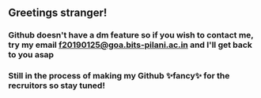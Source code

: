 ## Greetings stranger! 
### Github doesn't have a dm feature so if you wish to contact me, try my email f20190125@goa.bits-pilani.ac.in and I'll get back to you asap
### Still in the process of making my Github ✨fancy✨ for the recruitors so stay tuned!


<!--
**Qarthak/Qarthak** is a ✨ _special_ ✨ repository because its `README.md` (this file) appears on your GitHub profile.

Here are some ideas to get you started:

- 🔭 I’m currently working on ...
- 🌱 I’m currently learning ...
- 👯 I’m looking to collaborate on ...
- 🤔 I’m looking for help with ...
- 💬 Ask me about ...
- 📫 How to reach me: ...
- 😄 Pronouns: ...
- ⚡ Fun fact: ...
-->
